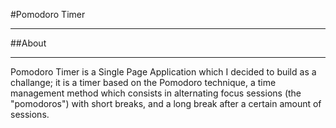 #Pomodoro Timer

---

##About

---

Pomodoro Timer is a Single Page Application which I decided to build as a challange;
it is a timer based on the Pomodoro technique, a time management method which consists in alternating focus sessions (the "pomodoros") with short breaks, and a long break after a certain amount of sessions.
